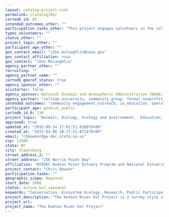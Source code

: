 ```yaml
---
layout: catalog-project-indv
permalink: /catalog/83/
cartodb_id: 83
intended_outcomes_other: ""
participation_tasks_other: "This project engages volunteers in the collection and analysis of migrating eels through approved monitoring techniques. During the 8-week study period, which takes place annually in April and May, volunteers partner with experienced researchers to collect and analyze migrating eels at specified locations. At the end of the study period, data is collected and analyzed by scientists to aid insight into the health of the Hudson River watershed."
types_volunteers: ""
status_other: ""
project_topic_other: ""
participant_age_other: ""
gov_contact_email: "john.mclaughlin@noaa.gov"
gov_contact_affiliation: noaa
gov_contact: "John McLaughlin"
agency_partner_other: ""
recruiting: ""
agency_partner_name: ""
cartodb_georef_status: true
agency_sponsor_other: ""
scistarter: false
agency_sponsor: National Oceanic and Atmospheric Administration (NOAA)
agency_partner: "college_university, community_group, formal_nonprofit_ngo, for_profit, k12_education, museum, state_local_govermment"
intended_outcomes: "community_engagement_outreach, io_education, operational_integration_use, inform_public_policy, regulation, research_advancement"
participant_age: general_public
cartodb_id_0: 130
project_topic: "Animals, Biology, Ecology and environment,  Education, Nature and outdoors, Ocean/water and marine"
approved: true
updated_at: "2015-09-14 17:01:51.038079+00"
created_at: "2015-04-06 20:27:51.671479+00"
email: "chbowser@gw.dec.state.ny.us"
zip: 12580
state: NY
city: Staatsburg
street_address_2: ""
street_address: "256 Norrie Point Way"
affiliation: "NYSDEC Hudson River Estuary Program and National Estuarine Research Reserve"
project_contact: "Chris Bowser"
participation_tasks: ""
geographic_scope: Regional
start_date: 2008
status: active_but_seasonal
keywords: "Conservation, Ecosystem Ecology, Research, Public Participation, Environmental Monitoring, sample collection"
project_description: "The Hudson River Eel Project is a survey style study of the American Eel during its 8-week spring migration from the Atlantic Ocean into the Hudson River watershed.  During the survey, volunteers collect information regarding the juvenile eel population by capturing them using fyke nets and weighing them before releasing them upstream. These methods are in accordance with the Atlantic States Marine Fisheries Commission, which oversees sampling standards.  Because of the American Eel’s sensitivity to environmental change, the data collected can then be used by scientists as a bioindicator for the overall health of the watershed.  Furthermore, the project encourages engagement between volunteers, scientist and local community members over the sustainable management of environmental resources. The Hudson River Eel Project is supported through NOAA’s National Estuarine Research Reserve System and the New York State Department of Environmental Conservation"
project_url: 
project_name: "The Hudson River Eel Project"
---
```

